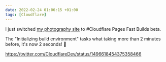 ```yaml
---
date: 2022-02-24 01:06:15 +01:00
tags: [Cloudflare]
---
```


I just switched [my photography site](https://nicolas-hoizey.photo/) to #Cloudflare Pages Fast Builds beta.

The "Initializing build environment" tasks what taking more than 2 minutes before, it's now 2 seconds! 🎉

https://twitter.com/CloudflareDev/status/1496618454375358466
